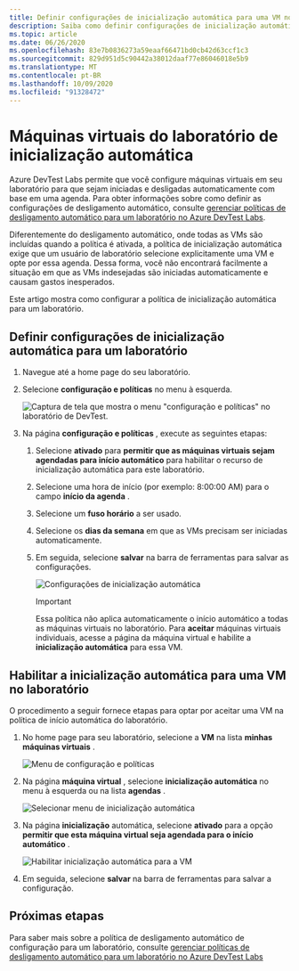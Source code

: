 ```yaml
---
title: Definir configurações de inicialização automática para uma VM no Azure DevTest Labs | Microsoft Docs
description: Saiba como definir configurações de inicialização automática para VMs em um laboratório. Essa configuração permite que as VMs no laboratório sejam iniciadas automaticamente em um agendamento.
ms.topic: article
ms.date: 06/26/2020
ms.openlocfilehash: 83e7b0836273a59eaaf66471bd0cb42d63ccf1c3
ms.sourcegitcommit: 829d951d5c90442a38012daaf77e86046018e5b9
ms.translationtype: MT
ms.contentlocale: pt-BR
ms.lasthandoff: 10/09/2020
ms.locfileid: "91328472"
---
```

# <a name="auto-startup-lab-virtual-machines"></a>Máquinas virtuais do laboratório de inicialização automática  
Azure DevTest Labs permite que você configure máquinas virtuais em seu laboratório para que sejam iniciadas e desligadas automaticamente com base em uma agenda. Para obter informações sobre como definir as configurações de desligamento automático, consulte [gerenciar políticas de desligamento automático para um laboratório no Azure DevTest Labs](devtest-lab-auto-shutdown.md). 

Diferentemente do desligamento automático, onde todas as VMs são incluídas quando a política é ativada, a política de inicialização automática exige que um usuário de laboratório selecione explicitamente uma VM e opte por essa agenda. Dessa forma, você não encontrará facilmente a situação em que as VMs indesejadas são iniciadas automaticamente e causam gastos inesperados.

Este artigo mostra como configurar a política de inicialização automática para um laboratório.

## <a name="configure-autostart-settings-for-a-lab"></a>Definir configurações de inicialização automática para um laboratório 
1. Navegue até a home page do seu laboratório. 
2. Selecione **configuração e políticas** no menu à esquerda. 

    ![Captura de tela que mostra o menu "configuração e políticas" no laboratório de DevTest.](./media/devtest-lab-auto-startup-vm/configuration-policies-menu.png)
3. Na página **configuração e políticas** , execute as seguintes etapas:
    
    1. Selecione **ativado** para **permitir que as máquinas virtuais sejam agendadas para início automático** para habilitar o recurso de inicialização automática para este laboratório. 
    2. Selecione uma hora de início (por exemplo: 8:00:00 AM) para o campo **início da agenda** . 
    3. Selecione um **fuso horário** a ser usado. 
    4. Selecione os **dias da semana** em que as VMs precisam ser iniciadas automaticamente. 
    5. Em seguida, selecione **salvar** na barra de ferramentas para salvar as configurações. 

        ![Configurações de inicialização automática](./media/devtest-lab-auto-startup-vm/auto-start-configuration.png)

        > [!IMPORTANT]
        > Essa política não aplica automaticamente o início automático a todas as máquinas virtuais no laboratório. Para **aceitar** máquinas virtuais individuais, acesse a página da máquina virtual e habilite a **inicialização automática** para essa VM.

## <a name="enable-autostart-for-a-vm-in-the-lab"></a>Habilitar a inicialização automática para uma VM no laboratório
O procedimento a seguir fornece etapas para optar por aceitar uma VM na política de início automática do laboratório. 

1. No home page para seu laboratório, selecione a **VM** na lista **minhas máquinas virtuais** . 

    ![Menu de configuração e políticas](./media/devtest-lab-auto-startup-vm/select-vm.png)
2. Na página **máquina virtual** , selecione **inicialização automática** no menu à esquerda ou na lista **agendas** . 

    ![Selecionar menu de inicialização automática](./media/devtest-lab-auto-startup-vm/select-auto-start.png)
3. Na página **inicialização** automática, selecione **ativado** para a opção **permitir que esta máquina virtual seja agendada para o início automático** .

    ![Habilitar inicialização automática para a VM](./media/devtest-lab-auto-startup-vm/auto-start-vm.png)
4. Em seguida, selecione **salvar** na barra de ferramentas para salvar a configuração. 


## <a name="next-steps"></a>Próximas etapas
Para saber mais sobre a política de desligamento automático de configuração para um laboratório, consulte [gerenciar políticas de desligamento automático para um laboratório no Azure DevTest Labs](devtest-lab-auto-shutdown.md)
